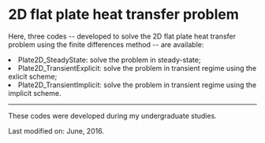 # 2D flat plate heat transfer problem

<p> Here, three codes -- developed to solve the 2D flat plate heat transfer problem using the finite differences method -- are available:</p>

<li> Plate2D_SteadyState: solve the problem in steady-state;</li>
<li> Plate2D_TransientExplicit: solve the problem in transient regime using the exlicit scheme;</li>
<li> Plate2D_TransientImplicit: solve the problem in transient regime using the implicit scheme.</li>

<hr>

<p> These codes were developed during my undergraduate studies. </p>
<p> Last modified on: June, 2016. </p>
